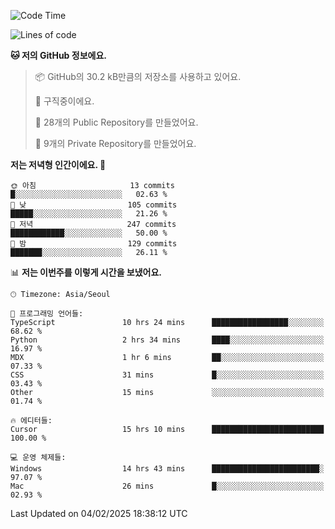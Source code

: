   <!--START_SECTION:waka-->
![Code Time](http://img.shields.io/badge/Code%20Time-995%20hrs%207%20mins-blue)

![Lines of code](https://img.shields.io/badge/%EC%A0%80%EB%8A%94%20%EC%97%AC%ED%83%9C%EA%B9%8C%EC%A7%80%20-760.6%20thousand%20%EC%A4%84%EC%9D%98%20%EC%BD%94%EB%93%9C%EB%A5%BC%20%EC%9E%91%EC%84%B1%ED%96%88%EC%96%B4%EC%9A%94.-blue)

**🐱 저의 GitHub 정보에요.** 

> 📦 GitHub의 30.2 kB만큼의 저장소를 사용하고 있어요. 
 > 
> 💼 구직중이에요.
 > 
> 📜 28개의 Public Repository를 만들었어요. 
 > 
> 🔑 9개의 Private Repository를 만들었어요. 
 > 
**저는 저녁형 인간이에요. 🦉** 

```text
🌞 아침                     13 commits          █░░░░░░░░░░░░░░░░░░░░░░░░   02.63 % 
🌆 낮　                     105 commits         █████░░░░░░░░░░░░░░░░░░░░   21.26 % 
🌃 저녁                     247 commits         ████████████░░░░░░░░░░░░░   50.00 % 
🌙 밤　                     129 commits         ███████░░░░░░░░░░░░░░░░░░   26.11 % 
```


📊 **저는 이번주를 이렇게 시간을 보냈어요.** 

```text
🕑︎ Timezone: Asia/Seoul

💬 프로그래밍 언어들: 
TypeScript               10 hrs 24 mins      █████████████████░░░░░░░░   68.62 % 
Python                   2 hrs 34 mins       ████░░░░░░░░░░░░░░░░░░░░░   16.97 % 
MDX                      1 hr 6 mins         ██░░░░░░░░░░░░░░░░░░░░░░░   07.33 % 
CSS                      31 mins             █░░░░░░░░░░░░░░░░░░░░░░░░   03.43 % 
Other                    15 mins             ░░░░░░░░░░░░░░░░░░░░░░░░░   01.74 % 

🔥 에디터들: 
Cursor                   15 hrs 10 mins      █████████████████████████   100.00 % 

💻 운영 체제들: 
Windows                  14 hrs 43 mins      ████████████████████████░   97.07 % 
Mac                      26 mins             █░░░░░░░░░░░░░░░░░░░░░░░░   02.93 % 
```


 Last Updated on 04/02/2025 18:38:12 UTC
<!--END_SECTION:waka-->
